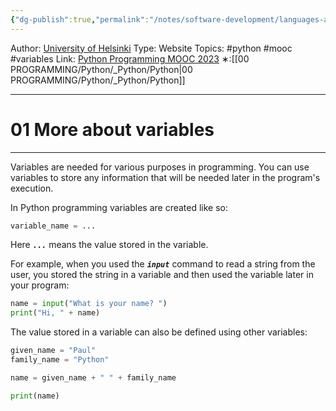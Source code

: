 ```yaml
---
{"dg-publish":true,"permalink":"/notes/software-development/languages-and-frameworks/python/0-python-programming-mooc/introduction/part-1/03-more-about-variables/01-more-about-variables/","created":"2025-07-13T15:25:00.295+08:00"}
---
```


Author: [University of Helsinki](https://programming-23.mooc.fi/)
Type: Website
Topics: #python #mooc #variables
Link: [Python Programming MOOC 2023](https://programming-23.mooc.fi/)
∗:[[00 PROGRAMMING/Python/_Python/Python\|00 PROGRAMMING/Python/_Python/Python]] 

---
# 01 More about variables

--- 
Variables are needed for various purposes in programming. 
You can use variables to store any information that will be needed later in the program's execution.

In Python programming variables are created like so:

```python
variable_name = ...
```

Here ___`...`___ means the value stored in the variable.

For example, when you used the ___`input`___ command to read a string from the user, you stored the string in a variable and then used the variable later in your program:

```python
name = input("What is your name? ")
print("Hi, " + name)
```

The value stored in a variable can also be defined using other variables:

```python
given_name = "Paul"
family_name = "Python"

name = given_name + " " + family_name

print(name)
```